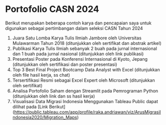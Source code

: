 # Portofolio CASN 2024
Berikut merupakan beberapa contoh karya dan pencapaian saya untuk digunakan sebagai pertimbangan dalam seleksi CASN Tahun 2024
1.	Juara Satu Lomba Karya Tulis Ilmiah Jambore oleh Universitas Mulawarman Tahun 2018 (ditunjukkan oleh sertifikat dan abstrak artikel)
2.	Publikasi Karya Tulis Ilmiah sebanyak 2 buah pada jurnal internasional dan 1 buah pada jurnal nasional (ditunjukkan oleh link publikasi)
3.	Presentasi Poster pada Konferensi Internasional di Kyoto, Jepang (ditunjukkan oleh sertifikasi dan poster presentasi)
4.	Top 3 Best Final Project Bootcamp Data Analyst with Excel (ditunjukkan oleh file hasil kerja, ss chat)
5.	Tersertifikasi Resmi sebagai Excel Expert oleh Microsoft (ditunjukkan oleh sertifikat)
6.	Analisa Portofolio Saham dengan Streamlit pada Pemrograman Python (ditunjukkan oleh link dan ss hasil kerja)
7.	Visualisasi Data Migrasi Indonesia Menggunakan Tableau Public dapat dilihat pada [Link Berikut] (https://public.tableau.com/app/profile/raka.andriawan/viz/ArusMigrasiIndonesia2020/Migration_Maps)
